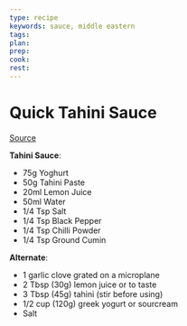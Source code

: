 ```yaml
---
type: recipe
keywords: sauce, middle eastern
tags:
plan:
prep:
cook:
rest:
---
```


# Quick Tahini Sauce

[Source](https://www.youtube.com/watch?v=jNxw_AosE04)

**Tahini Sauce**:

- 75g Yoghurt
- 50g Tahini Paste
- 20ml Lemon Juice
- 50ml Water
- 1/4 Tsp Salt
- 1/4 Tsp Black Pepper
- 1/4 Tsp Chilli Powder
- 1/4 Tsp Ground Cumin

**Alternate**:

- 1 garlic clove grated on a microplane
- 2 Tbsp (30g) lemon juice or to taste
- 3 Tbsp (45g) tahini (stir before using)
- 1/2 cup (120g) greek yogurt or sourcream
- Salt
